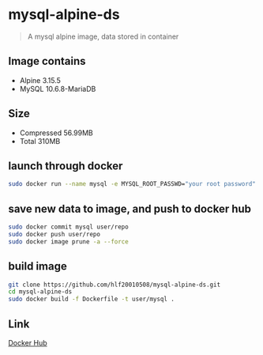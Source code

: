 # mysql-alpine-ds
> A mysql alpine image, data stored in container

## Image contains
- Alpine 3.15.5
- MySQL 10.6.8-MariaDB

## Size
- Compressed 56.99MB
- Total 310MB

## launch through docker
```sh
sudo docker run --name mysql -e MYSQL_ROOT_PASSWD="your root password" -p 3306:3306 --restart always -d hlf01/mysql-alpine-ds
```

## save new data to image, and push to docker hub
```sh
sudo docker commit mysql user/repo
sudo docker push user/repo
sudo docker image prune -a --force
```

## build image
```sh
git clone https://github.com/hlf20010508/mysql-alpine-ds.git
cd mysql-alpine-ds
sudo docker build -f Dockerfile -t user/mysql .
```

## Link
[Docker Hub](https://hub.docker.com/repository/docker/hlf01/mysql-alpine-ds)
